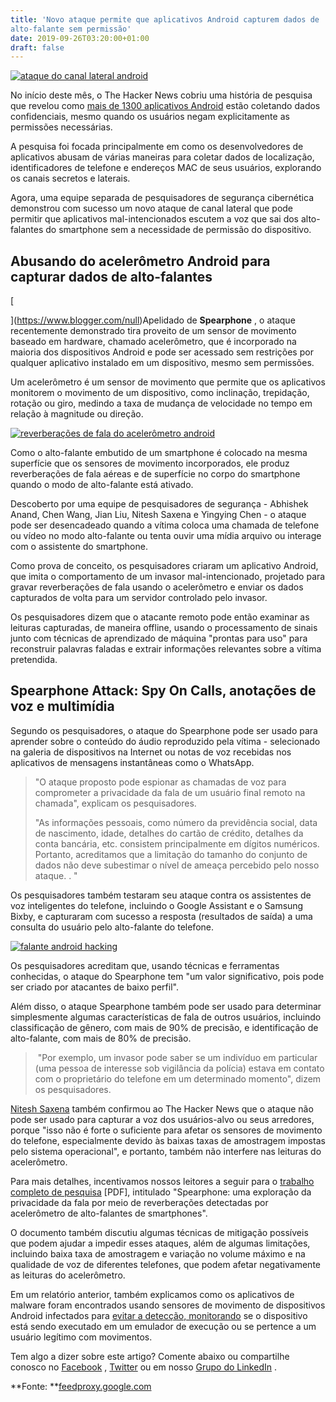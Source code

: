 ```yaml
---
title: 'Novo ataque permite que aplicativos Android capturem dados de
alto-falante sem permissão'
date: 2019-09-26T03:20:00+01:00
draft: false
---
```


[![ataque do canal lateral android ](https://1.bp.blogspot.com/-bc9yZABQubg/XS75xf0CB2I/AAAAAAAA0eU/nDfzBSGXRqgkHtuLEvAwqGgdxIqj-XrDACLcBGAs/s728-e100/android-side-channel-attack.png "ataque do canal lateral android ")](https://1.bp.blogspot.com/-bc9yZABQubg/XS75xf0CB2I/AAAAAAAA0eU/nDfzBSGXRqgkHtuLEvAwqGgdxIqj-XrDACLcBGAs/s728-e100/android-side-channel-attack.png)

No início deste mês, o The Hacker News cobriu uma história de pesquisa que revelou como [mais de 1300 aplicativos Android](https://thehackernews.com/2019/07/android-permission-bypass.html) estão coletando dados confidenciais, mesmo quando os usuários negam explicitamente as permissões necessárias.   
  
A pesquisa foi focada principalmente em como os desenvolvedores de aplicativos abusam de várias maneiras para coletar dados de localização, identificadores de telefone e endereços MAC de seus usuários, explorando os canais secretos e laterais.   
  
Agora, uma equipe separada de pesquisadores de segurança cibernética demonstrou com sucesso um novo ataque de canal lateral que pode permitir que aplicativos mal-intencionados escutem a voz que sai dos alto-falantes do smartphone sem a necessidade de permissão do dispositivo.  
  

Abusando do acelerômetro Android para capturar dados de alto-falantes
---------------------------------------------------------------------

  
[

](https://www.blogger.com/null)Apelidado de **Spearphone** , o ataque recentemente demonstrado tira proveito de um sensor de movimento baseado em hardware, chamado acelerômetro, que é incorporado na maioria dos dispositivos Android e pode ser acessado sem restrições por qualquer aplicativo instalado em um dispositivo, mesmo sem permissões.  

  
Um acelerômetro é um sensor de movimento que permite que os aplicativos monitorem o movimento de um dispositivo, como inclinação, trepidação, rotação ou giro, medindo a taxa de mudança de velocidade no tempo em relação à magnitude ou direção.  

[![reverberações de fala do acelerômetro android](https://1.bp.blogspot.com/-v7ro5gJQxGM/XS764-UHbpI/AAAAAAAA0ek/blX8zgb8fQ83g03q338-QpG485aurjMQQCLcBGAs/s728-e100/android-accelerometer-speech-reverberations.png "reverberações de fala do acelerômetro android")](https://1.bp.blogspot.com/-v7ro5gJQxGM/XS764-UHbpI/AAAAAAAA0ek/blX8zgb8fQ83g03q338-QpG485aurjMQQCLcBGAs/s728-e100/android-accelerometer-speech-reverberations.png)

Como o alto-falante embutido de um smartphone é colocado na mesma superfície que os sensores de movimento incorporados, ele produz reverberações de fala aéreas e de superfície no corpo do smartphone quando o modo de alto-falante está ativado.   
  
Descoberto por uma equipe de pesquisadores de segurança - Abhishek Anand, Chen Wang, Jian Liu, Nitesh Saxena e Yingying Chen - o ataque pode ser desencadeado quando a vítima coloca uma chamada de telefone ou vídeo no modo alto-falante ou tenta ouvir uma mídia arquivo ou interage com o assistente do smartphone.   
  
Como prova de conceito, os pesquisadores criaram um aplicativo Android, que imita o comportamento de um invasor mal-intencionado, projetado para gravar reverberações de fala usando o acelerômetro e enviar os dados capturados de volta para um servidor controlado pelo invasor.  

  
Os pesquisadores dizem que o atacante remoto pode então examinar as leituras capturadas, de maneira offline, usando o processamento de sinais junto com técnicas de aprendizado de máquina "prontas para uso" para reconstruir palavras faladas e extrair informações relevantes sobre a vítima pretendida.  
  

Spearphone Attack: Spy On Calls, anotações de voz e multimídia
--------------------------------------------------------------

  
Segundo os pesquisadores, o ataque do Spearphone pode ser usado para aprender sobre o conteúdo do áudio reproduzido pela vítima - selecionado na galeria de dispositivos na Internet ou notas de voz recebidas nos aplicativos de mensagens instantâneas como o WhatsApp.  
  

> "O ataque proposto pode espionar as chamadas de voz para comprometer a privacidade da fala de um usuário final remoto na chamada", explicam os pesquisadores.   
>   
> "As informações pessoais, como número da previdência social, data de nascimento, idade, detalhes do cartão de crédito, detalhes da conta bancária, etc. consistem principalmente em dígitos numéricos. Portanto, acreditamos que a limitação do tamanho do conjunto de dados não deve subestimar o nível de ameaça percebido pelo nosso ataque. . "

  
Os pesquisadores também testaram seu ataque contra os assistentes de voz inteligentes do telefone, incluindo o Google Assistant e o Samsung Bixby, e capturaram com sucesso a resposta (resultados de saída) a uma consulta do usuário pelo alto-falante do telefone.  

[![falante android hacking](https://1.bp.blogspot.com/-SpnTkU5mFXM/XS76IrmA4EI/AAAAAAAA0ec/E_suRXLr5aAgceBYgBrgw9DU5OmUucBswCLcBGAs/s728-e100/android-speaker-hacking.png "falante android hacking")](https://1.bp.blogspot.com/-SpnTkU5mFXM/XS76IrmA4EI/AAAAAAAA0ec/E_suRXLr5aAgceBYgBrgw9DU5OmUucBswCLcBGAs/s728-e100/android-speaker-hacking.png)

Os pesquisadores acreditam que, usando técnicas e ferramentas conhecidas, o ataque do Spearphone tem "um valor significativo, pois pode ser criado por atacantes de baixo perfil".   
  
Além disso, o ataque Spearphone também pode ser usado para determinar simplesmente algumas características de fala de outros usuários, incluindo classificação de gênero, com mais de 90% de precisão, e identificação de alto-falante, com mais de 80% de precisão.  
  

>  "Por exemplo, um invasor pode saber se um indivíduo em particular (uma pessoa de interesse sob vigilância da polícia) estava em contato com o proprietário do telefone em um determinado momento", dizem os pesquisadores.

  
[Nitesh Saxena](https://twitter.com/saxenaUAB) também confirmou ao The Hacker News que o ataque não pode ser usado para capturar a voz dos usuários-alvo ou seus arredores, porque "isso não é forte o suficiente para afetar os sensores de movimento do telefone, especialmente devido às baixas taxas de amostragem impostas pelo sistema operacional", e portanto, também não interfere nas leituras do acelerômetro.   
  
Para mais detalhes, incentivamos nossos leitores a seguir para o [trabalho completo de pesquisa](https://arxiv.org/pdf/1907.05972.pdf) \[PDF\], intitulado "Spearphone: uma exploração da privacidade da fala por meio de reverberações detectadas por acelerômetro de alto-falantes de smartphones".  
  
O documento também discutiu algumas técnicas de mitigação possíveis que podem ajudar a impedir esses ataques, além de algumas limitações, incluindo baixa taxa de amostragem e variação no volume máximo e na qualidade de voz de diferentes telefones, que podem afetar negativamente as leituras do acelerômetro.   
  
Em um relatório anterior, também explicamos como os aplicativos de malware foram encontrados usando sensores de movimento de dispositivos Android infectados para [evitar a detecção, monitorando](https://thehackernews.com/2019/01/android-malware-play-store.html) se o dispositivo está sendo executado em um emulador de execução ou se pertence a um usuário legítimo com movimentos.

  

Tem algo a dizer sobre este artigo? Comente abaixo ou compartilhe conosco no [Facebook](https://www.facebook.com/thehackernews) , [Twitter](https://twitter.com/thehackersnews) ou em nosso [Grupo do LinkedIn](https://www.linkedin.com/company/the-hacker-news/) .

  
**Fonte: **[feedproxy.google.com](https://feedproxy.google.com/~r/TheHackersNews/~3/RqA6x7PoJpA/android-side-channel-attacks.html)